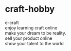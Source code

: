 # craft-hobby
e-craft
<br>
enjoy learning craft online
<br>
make your dream to be reality.
<br>
sell your product online
<br>
show your talent to the world
